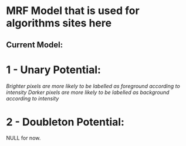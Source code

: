 MRF Model that is used for algorithms sites here
================================================

Current Model:
--------------

# 1 - Unary Potential:

_Brighter pixels are more likely to be labelled as foreground according to intensity_
_Darker pixels are more likely to be labelled as background according to intensity_

# 2 - Doubleton Potential:

NULL for now.
